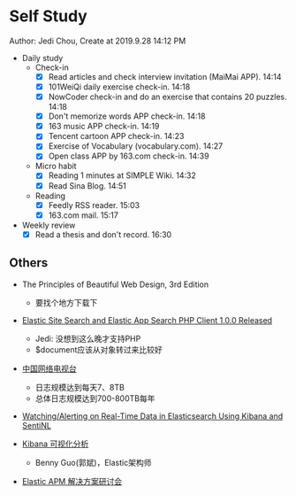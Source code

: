 # Self Study

Author: Jedi Chou, Create at 2019.9.28 14:12 PM

* Daily study
  * Check-in
    -[x] Read articles and check interview invitation (MaiMai APP). 14:14
    -[x] 101WeiQi daily exercise check-in. 14:18
    -[x] NowCoder check-in and do an exercise that contains 20 puzzles. 14:18
    -[x] Don't memorize words APP check-in. 14:18
    -[x] 163 music APP check-in. 14:19
    -[x] Tencent cartoon APP check-in. 14:23
    -[x] Exercise of Vocabulary (vocabulary.com). 14:27
    -[x] Open class APP by 163.com check-in. 14:39

  * Micro habit
    -[x] Reading 1 minutes at SIMPLE Wiki. 14:32
    -[x] Read Sina Blog. 14:51

  * Reading
    -[x] Feedly RSS reader. 15:03
    -[x] 163.com mail. 15:17

* Weekly review
  -[x] Read a thesis and don't record. 16:30

## Others

* The Principles of Beautiful Web Design, 3rd Edition
  * 要找个地方下载下

* [Elastic Site Search and Elastic App Search PHP Client 1.0.0 Released](https://www.elastic.co/cn/blog/elastic-site-search-elastic-app-search-php-client-1-0-0-released)
  * Jedi: 没想到这么晚才支持PHP
  * $document应该从对象转过来比较好

* [中国网络电视台](https://www.elastic.co/cn/videos/cntv)
  * 日志规模达到每天7、8TB
  * 总体日志规模达到700-800TB每年

* [Watching/Alerting on Real-Time Data in Elasticsearch Using Kibana and SentiNL](https://dzone.com/articles/watchingalerting-on-real-time-data-in-elasticsearc)

* [Kibana 可视化分析](https://www.elastic.co/cn/webinars/creating-kibana-dashboards)
  * Benny Guo(郭斌)，Elastic架构师

* [Elastic APM 解决方案研讨会](https://www.elastic.co/cn/webinars/using-the-elastic-stack-for-application-performance-management)
